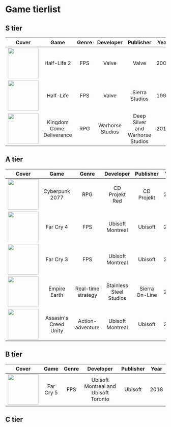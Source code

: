 # Game tierlist

## S tier
|Cover|Game|Genre|Developer|Publisher|Year|
|:---:|:--:|:---:|:-------:|:-------:|:--:|
|<img src="https://upload.wikimedia.org/wikipedia/en/thumb/2/25/Half-Life_2_cover.jpg/220px-Half-Life_2_cover.jpg" width="96px">|Half-Life 2|FPS|Valve|Valve|2004|
|<img src="https://upload.wikimedia.org/wikipedia/en/f/fa/Half-Life_Cover_Art.jpg" width="96px">|Half-Life|FPS|Valve|Sierra Studios|1998|
|<img src="https://upload.wikimedia.org/wikipedia/en/f/fd/Kingdom_Come_Deliverance.jpg" width="96px">|Kingdom Come: Deliverance|RPG|Warhorse Studios|Deep Silver and Warhorse Studios|2018|

## A tier
|Cover|Game|Genre|Developer|Publisher|Year|
|:---:|:--:|:---:|:-------:|:-------:|:--:|
|<img src="https://upload.wikimedia.org/wikipedia/en/9/9f/Cyberpunk_2077_box_art.jpg" width="96px">|Cyberpunk 2077|RPG|CD Projekt Red|CD Projekt|2020|
|<img src="https://upload.wikimedia.org/wikipedia/en/6/63/Far_Cry_4_box_art.jpg" width="96px">|Far Cry 4|FPS|Ubisoft Montreal|Ubisoft|2014|
|<img src="https://upload.wikimedia.org/wikipedia/en/c/c6/Far_Cry_3_PAL_box_art.jpg" width="96px">|Far Cry 3|FPS|Ubisoft Montreal|Ubisoft|2012|
|<img src="https://upload.wikimedia.org/wikipedia/en/1/1f/Empire_Earth.jpg" width="96px">|Empire Earth|Real-time strategy|Stainless Steel Studios|Sierra On-Line|2001|
|<img src="https://upload.wikimedia.org/wikipedia/en/4/41/Assassin%27s_Creed_Unity_cover.jpg" width="96px">|Assasin's Creed Unity|Action-adventure|Ubisoft Montreal|Ubisoft|2014|

## B tier
|Cover|Game|Genre|Developer|Publisher|Year|
|:---:|:--:|:---:|:-------:|:-------:|:--:|
|<img src="https://upload.wikimedia.org/wikipedia/en/thumb/0/03/Far_Cry_5_boxshot.jpg/220px-Far_Cry_5_boxshot.jpg" width="96px">|Far Cry 5|FPS|Ubisoft Montreal and Ubisoft Toronto|Ubisoft|2018|



## C tier
